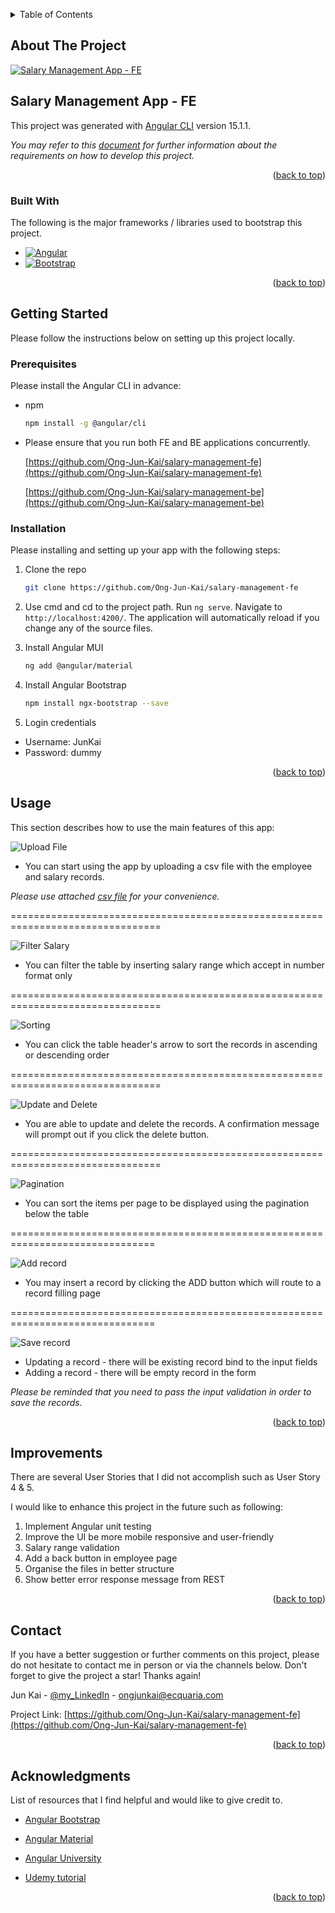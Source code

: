 <a name="readme-top"></a>

<!-- TABLE OF CONTENTS -->
<details>
  <summary>Table of Contents</summary>
  <ol>
    <li>
      <a href="#about-the-project">About The Project</a>
      <ul>
        <li><a href="#built-with">Built With</a></li>
      </ul>
    </li>
    <li>
      <a href="#getting-started">Getting Started</a>
      <ul>
        <li><a href="#prerequisites">Prerequisites</a></li>
        <li><a href="#installation">Installation</a></li>
      </ul>
    </li>
    <li><a href="#usage">Usage and Demonstration</a></li>
    <li><a href="#improvements">Improvements</a></li>
    <li><a href="#license">License</a></li>
    <li><a href="#contact">Contact</a></li>
    <li><a href="#acknowledgments">Acknowledgments</a></li>
  </ol>
</details>



<!-- ABOUT THE PROJECT -->

## About The Project

[![Salary Management App - FE][product-screenshot]](http://localhost:4200/)

## Salary Management App - FE

This project was generated with [Angular CLI](https://github.com/angular/angular-cli) version 15.1.1.

_You may refer to this [document](src/assets/GDS%20SWE%20Challenge.pdf) for further information about the requirements
on
how to develop this project._


<p align="right">(<a href="#readme-top">back to top</a>)</p>

### Built With

The following is the major frameworks / libraries used to bootstrap this project.

* [![Angular][Angular.io]][Angular-url]
* [![Bootstrap][Bootstrap.com]][Bootstrap-url]

<p align="right">(<a href="#readme-top">back to top</a>)</p>



<!-- GETTING STARTED -->

## Getting Started

Please follow the instructions below on setting up this project locally.

### Prerequisites

Please install the Angular CLI in advance:

* npm
  ```sh
  npm install -g @angular/cli
  ```

* Please ensure that you run both FE and BE applications concurrently. 
  
  [https://github.com/Ong-Jun-Kai/salary-management-fe](https://github.com/Ong-Jun-Kai/salary-management-fe)

  [https://github.com/Ong-Jun-Kai/salary-management-be](https://github.com/Ong-Jun-Kai/salary-management-be)


### Installation

Please installing and setting up your app with the following steps: 

1. Clone the repo
   ```sh
   git clone https://github.com/Ong-Jun-Kai/salary-management-fe

   ```

2. Use cmd and cd to the project path. Run `ng serve`. Navigate to `http://localhost:4200/`. The application will
   automatically reload if you
   change any of the source files.


3. Install Angular MUI
    ```sh
    ng add @angular/material
    ```

4. Install Angular Bootstrap
    ```sh
    npm install ngx-bootstrap --save
    ```

5. Login credentials

  * Username: JunKai
  * Password: dummy

<p align="right">(<a href="#readme-top">back to top</a>)</p>



<!-- USAGE EXAMPLES -->

## Usage

This section describes how to use the main features of this app:

![Upload File][upload-file-img]

* You can start using the app by uploading a csv file with the employee and salary records.

_Please use attached [csv file](src/assets/employee.csv) for your convenience._

================================================================================

![Filter Salary][filter-salary-img]

* You can filter the table by inserting salary range which accept in number format only

================================================================================

![Sorting][sorting-img]

* You can click the table header's arrow to sort the records in ascending or descending order

================================================================================

![Update and Delete][update-delete-img]

* You are able to update and delete the records. A confirmation message will prompt out if you click the delete button.

================================================================================

![Pagination][pagination-img]

* You can sort the items per page to be displayed using the pagination below the table

===============================================================================

![Add record][add-img]

* You may insert a record by clicking the ADD button which will route to a record filling page

===============================================================================

![Save record][save-records-img]

* Updating a record - there will be existing record bind to the input fields
* Adding a record - there will be empty record in the form

_Please be reminded that you need to pass the input validation in order to save the records._


<p align="right">(<a href="#readme-top">back to top</a>)</p>

<!-- IMPROVEMENTS -->

## Improvements

There are several User Stories that I did not accomplish such as User Story 4 & 5.

I would like to enhance this project in the future such as following:

1. Implement Angular unit testing
2. Improve the UI be more mobile responsive and user-friendly
3. Salary range validation
4. Add a back button in employee page
5. Organise the files in better structure
6. Show better error response message from REST

<p align="right">(<a href="#readme-top">back to top</a>)</p>



<!-- CONTACT -->

## Contact

If you have a better suggestion or further comments on this project, please do not hesitate to contact me in person or
via the channels below.
Don't forget to give the project a star! Thanks again!

Jun Kai - [@my_LinkedIn](https://www.linkedin.com/in/jun-kai-ong-1b222518b) - ongjunkai@ecquaria.com

Project Link: [https://github.com/Ong-Jun-Kai/salary-management-fe](https://github.com/Ong-Jun-Kai/salary-management-fe)

<p align="right">(<a href="#readme-top">back to top</a>)</p>



<!-- ACKNOWLEDGMENTS -->

## Acknowledgments

List of resources that I find helpful and would like to give credit to. 
* [Angular Bootstrap](https://valor-software.com/ngx-bootstrap/old/6.2.0/#/documentation#getting-started)
* [Angular Material](https://material.angular.io/guide/getting-started)

* [Angular University](https://blog.angular-university.io/angular-file-upload/)
* [Udemy tutorial](https://ecquaria.udemy.com/course/full-stack-application-development-with-spring-boot-and-angular/learn/lecture/12537586#overview)

<p align="right">(<a href="#readme-top">back to top</a>)</p>



<!-- MARKDOWN LINKS & IMAGES -->
<!-- https://www.markdownguide.org/basic-syntax/#reference-style-links -->

[contributors-shield]: https://img.shields.io/github/contributors/othneildrew/Best-README-Template.svg?style=for-the-badge

[contributors-url]: https://github.com/othneildrew/Best-README-Template/graphs/contributors

[forks-shield]: https://img.shields.io/github/forks/othneildrew/Best-README-Template.svg?style=for-the-badge

[forks-url]: https://github.com/othneildrew/Best-README-Template/network/members

[stars-shield]: https://img.shields.io/github/stars/othneildrew/Best-README-Template.svg?style=for-the-badge

[stars-url]: https://github.com/othneildrew/Best-README-Template/stargazers

[issues-shield]: https://img.shields.io/github/issues/othneildrew/Best-README-Template.svg?style=for-the-badge

[issues-url]: https://github.com/othneildrew/Best-README-Template/issues

[license-shield]: https://img.shields.io/github/license/othneildrew/Best-README-Template.svg?style=for-the-badge

[license-url]: https://github.com/othneildrew/Best-README-Template/blob/master/LICENSE.txt

[linkedin-shield]: https://img.shields.io/badge/-LinkedIn-black.svg?style=for-the-badge&logo=linkedin&colorB=555

[linkedin-url]: https://linkedin.com/in/othneildrew

[product-screenshot]: src/assets/images/homePage.png

[Next.js]: https://img.shields.io/badge/next.js-000000?style=for-the-badge&logo=nextdotjs&logoColor=white

[Next-url]: https://nextjs.org/

[React.js]: https://img.shields.io/badge/React-20232A?style=for-the-badge&logo=react&logoColor=61DAFB

[React-url]: https://reactjs.org/

[Vue.js]: https://img.shields.io/badge/Vue.js-35495E?style=for-the-badge&logo=vuedotjs&logoColor=4FC08D

[Vue-url]: https://vuejs.org/

[Spring-boot-img]: src/assets/images/spring-boot.png

[spring-boot-url]: https://spring.io/projects/spring-boot

[Angular.io]: https://img.shields.io/badge/Angular-DD0031?style=for-the-badge&logo=angular&logoColor=white

[Angular-url]: https://angular.io/

[Svelte.dev]: https://img.shields.io/badge/Svelte-4A4A55?style=for-the-badge&logo=svelte&logoColor=FF3E00

[Svelte-url]: https://svelte.dev/

[Laravel.com]: https://img.shields.io/badge/Laravel-FF2D20?style=for-the-badge&logo=laravel&logoColor=white

[Laravel-url]: https://laravel.com

[Bootstrap.com]: https://img.shields.io/badge/Bootstrap-563D7C?style=for-the-badge&logo=bootstrap&logoColor=white

[Bootstrap-url]: https://getbootstrap.com

[JQuery.com]: https://img.shields.io/badge/jQuery-0769AD?style=for-the-badge&logo=jquery&logoColor=white

[JQuery-url]: https://jquery.com

[filter-salary-img]: src/assets/images/filterSalary.PNG

[upload-file-img]: src/assets/images/uploadFile.PNG

[save-records-img]: src/assets/images/saveRecords.PNG

[sorting-img]: src/assets/images/sorting.PNG

[update-delete-img]: src/assets/images/update&delete.PNG

[pagination-img]: src/assets/images/pagination.PNG

[add-img]: src/assets/images/add.PNG
